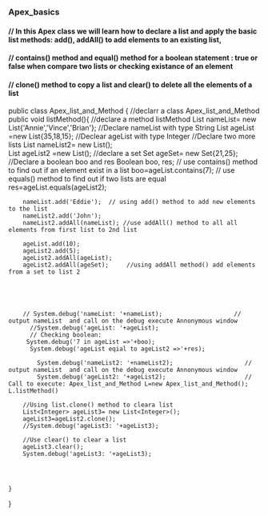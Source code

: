 ### Apex_basics
#### // In this Apex class we will learn how to declare a list and apply the basic list methods: add(), addAll() to add elements to an existing list,
#### //  contains() method  and equal() method for a boolean statement : true or false when compare two lists or checking existance of an element
#### //  clone() method to copy a list and clear() to delete all the elements of a list

public class Apex_list_and_Method {                //declarr a class Apex_list_and_Method
    public void listMethod(){                    //declare a method listMethod
        List<String> nameList= new List<String>{'Annie','Vince','Brian'};    //Declare nameList with type String
        List<Integer> ageList =new List<Integer>{35,18,15};             //Declear ageList with type Integer
            //Declare two more lists
        List<String> nameList2= new List<String>();   
        List<Integer> ageList2 =new List<Integer>();
             //declare a set
        Set<Integer> ageSet= new Set<Integer>{21,25};
            //Declare a boolean boo and res
          Boolean boo, res;
          // use contains() method to find out if an element exist in a list
          boo=ageList.contains(7);
          // use equals() method to find out if two lists are equal
          res=ageList.equals(ageList2);
        
            
        nameList.add('Eddie');  // using add() method to add new elements to the list
        nameList2.add('John');
        nameList2.addAll(nameList); //use addAll() method to all all elements from first list to 2nd list
        
        ageList.add(10);
        ageList2.add(5);
        ageList2.addAll(ageList);
        ageList2.addAll(ageSet);     //using addAll method() add elements from a set to list 2
         
        
        
        
        
        // System.debug('nameList: '+nameList);                    // output nameList  and call on the debug execute Annonymous window
          //System.debug('ageList: '+ageList);  
          // Checking boolean:
         System.debug('7 in ageList =>'+boo);    
          System.debug('ageList eqial to ageList2 =>'+res); 
             
            System.debug('nameList2: '+nameList2);                    // output nameList  and call on the debug execute Annonymous window
            System.debug('ageList2: '+ageList2);                      // Call to execute: Apex_list_and_Method L=new Apex_list_and_Method();  L.listMethod()
        
        //Using list.clone() method to cleara list
        List<Integer> ageList3= new List<Integer>();
        ageList3=ageList2.clone();
        //System.debug('ageList3: '+ageList3);
        
        //Use clear() to clear a list
        ageList3.clear();
        System.debug('ageList3: '+ageList3);
        
        
                
        
    }

}
